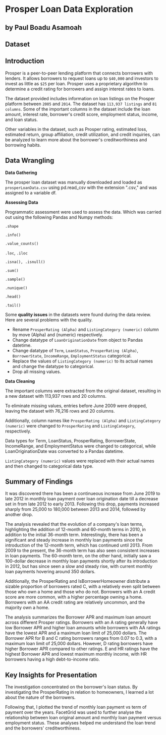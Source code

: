 # Prosper Loan Data Exploration
## by Paul Boadu Asamoah


## Dataset
## Introduction
Prosper is a peer-to-peer lending platform that connects borrowers with lenders. It allows borrowers to request loans up to `$40,000` and investors to invest as little as `$25` per loan. Prosper uses a proprietary algorithm to determine a credit rating for borrowers and assign interest rates to loans.

The dataset provided includes information on loan listings on the Prosper platform between `2005` and `2014`. The dataset has `113,937 listings` and `81 columns`. Some of the important columns in the dataset include the loan amount, interest rate, borrower's credit score, employment status, income, and loan status.

Other variables in the dataset, such as Prosper rating, estimated loss, estimated return, group affiliation, credit utilization, and credit inquiries, can be analyzed to learn more about the borrower's creditworthiness and borrowing habits. 

## Data Wrangling

__Data Gathering__

The prosper loan dataset was manually downloaded and loaded as `prosperLoanData.csv` using pd.read_csv with the extension ".csv," and was assigned to a variable df.

__Assessing Data__

Programmatic assessment were used to assess the data. Which was carried out using the following Pandas and Numpy methods:


`.shape`


`.info()`


`.value_counts()`


`.loc`, `.iloc`


`.isna(), .isnull()`


`.sum()`


`.sample()`


`.nunique()`


`.head()`


`.tail()`


Some __quality issues__ in the datasets were found during the data review. Here are several problems with the quality.

- Rename `ProsperRating (Alpha)` and `ListingCategory (numeric)` column by move (Alpha) and (numeric) respectively.
- Change datatype of `LoanOriginationDate` from object to Pandas datetime.
- Change datatype of `Term`, `LoanStatus`, `ProsperRating (Alpha)`, `BorrowerState`, `IncomeRange`, `EmploymentStatus` categorical.
- Replace the values of `ListingCategory (numeric)` to its actual names and change the datatype to categorical.
- Drop all missing values.

__Data Cleaning__

The important columns were extracted from the original dataset, resulting in a new dataset with 113,937 rows and 20 columns. 

To eliminate missing values, entries before June 2009 were dropped, leaving the dataset with 76,216 rows and 20 columns.

Additionally, column names like `ProsperRating (Alpha)` and `ListingCategory (numeric)` were changed to `ProsperRating` and `ListingCategory`, respectively. 

Data types for Term, LoanStatus, ProsperRating, BorrowerState, IncomeRange, and EmploymentStatus were changed to categorical, while LoanOriginationDate was converted to a Pandas datetime. 

`ListingCategory (numeric)` values were replaced with their actual names and then changed to categorical data type.


## Summary of Findings

It was discovered there has been a continueous increase from June 2019 to late 2012 in monthly loan payment over loan origination date till a decrease set in from late 2012 to early 2013. Following this drop, payments increased sharply from 25,000 to 180,000 between 2013 and 2014, followed by another drop.

The analysis revealed that the evolution of a company's loan terms, highlighting the addition of 12-month and 60-month terms in 2010, in addition to the initial 36-month term. Interestingly, there has been a significant and steady increase in monthly loan payments since the introduction of the 12-month term, which has continued until 2013. From 2009 to the present, the 36-month term has also seen consistent increases in loan payments. The 60-month term, on the other hand, initially saw a 100-dollar decrease in monthly loan payments shortly after its introduction in 2012, but has since seen a slow and steady rise, with current monthly loan payments hovering around 350 dollars.

Additionally, the ProsperRating and IsBorrowerHomeowner distribute a sizable proportion of borrowers rated C, with a relatively even split between those who own a home and those who do not. Borrowers with an A credit score are more common, with a higher percentage owning a home. Borrowers with an AA credit rating are relatively uncommon, and the majority own a home.

The analysis summarizes the Borrower APR and maximum loan amount across different Prosper ratings. Borrowers with an A rating generally have low Borrower APR and higher loan amounts while borrowers with AA ratings have the lowest APR and a maximum loan limit of 25,000 dollars. The Borrower APR for B and C rating borrowers ranges from 0.07 to 0.3, with a maximum loan limit of 25,000 dollars. However, D rating borrowers have higher Borrower APR compared to other ratings. E and HR ratings have the highest Borrower APR and lowest maximum monthly income, with HR borrowers having a high debt-to-income ratio.


## Key Insights for Presentation

The investigation concentrated on the borrower's loan status. By investigating the ProsperRating in relation to homeowners, I learned a lot about the nature of the borrowers. 

Following that, I plotted the trend of monthly loan payment vs term of payment over the years. FacetGrid was used to further analyse the relationship between loan original amount and monthly loan payment versus employment status. 
These analyses helped me understand the loan trend and the borrowers' creditworthiness.
